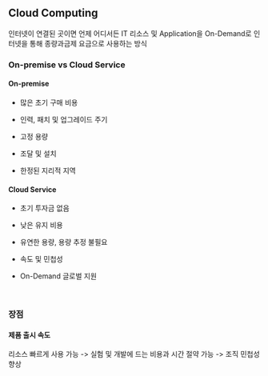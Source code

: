 ## Cloud Computing
인터넷이 연결된 곳이면 언제 어디서든 IT 리소스 및 Application을 On-Demand로 인터넷을 통해 종량과금제 요금으로 사용하는 방식

### On-premise vs Cloud Service
#### On-premise
- 많은 초기 구매 비용

- 인력, 패치 및 업그레이드 주기

- 고정 용량

- 조달 및 설치

- 한정된 지리적 지역

#### Cloud Service
- 초기 투자금 없음

- 낮은 유지 비용

- 유연한 용량, 용량 추정 불필요

- 속도 및 민첩성

- On-Demand 글로벌 지원

<br/>

### 장점
#### 제품 출시 속도
리소스 빠르게 사용 가능 -> 실험 및 개발에 드는 비용과 시간 절약 가능 -> 조직 민첩성 향상
